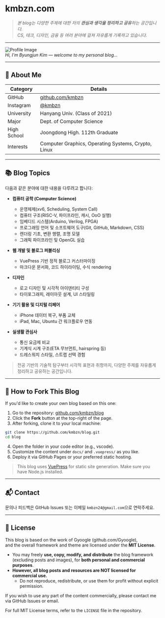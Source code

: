 # kmbzn.com

> *본 blog는 다양한 주제에 대한 저의 **관심과 생각을 정리하고 공유**하는 공간입니다.*  
> *CS, 테크, 디자인, 금융 등 여러 분야에 걸쳐 자유롭게 기록하고 있습니다.*

---

![Profile Image](https://kmbzn.com/images/profile.jpg)  
*Hi, I'm Byungjun Kim — welcome to my personal blog...*

---

## 👤 About Me

| Category     | Details                                                              |
|--------------|----------------------------------------------------------------------|
| GitHub       | [github.com/kmbzn](https://github.com/kmbzn)                         |
| Instagram    | [@kmbzn](https://instagram.com/kmbzn)                                |
| University   | Hanyang Univ. (Class of 2021)                                        |
| Major        | Dept. of Computer Science                                            |
| High School  | Joongdong High. 112th Graduate                                       |
| Interests    | Computer Graphics, Operating Systems, Crypto, Linux                  |

---

## 📚 Blog Topics

다음과 같은 분야에 대한 내용을 다루려고 합니다:

- **컴퓨터 공학 (Computer Science)**
  - 운영체제(xv6, Scheduling, System Call)
  - 컴퓨터 구조(RISC-V, 파이프라인, 캐시, OoO 실행)
  - 임베디드 시스템(Arduino, Verilog, FPGA)
  - 프로그래밍 언어 및 소프트웨어 도구(Git, GitHub, Markdown, CSS)
  - 렌더링 기초, 변환 행렬, 조명 모델
  - 그래픽 파이프라인 및 OpenGL 실습

- **웹 개발 및 블로그 퍼블리싱**
  - VuePress 기반 정적 블로그 커스터마이징
  - 마크다운 문서화, 코드 하이라이팅, 수식 rendering

- **디자인**
  - 로고 디자인 및 시각적 아이덴티티 구성
  - 타이포그래피, 레이아웃 설계, UI 스타일링

- **기기 활용 및 디지털 리페어**
  - iPhone 데이터 복구, 부품 교체
  - iPad, Mac, Ubuntu 간 워크플로우 연동

- **실생활 관심사**
  - 통신 요금제 비교
  - 기계식 시계 구조(ETA 무브먼트, hairspring 등)
  - 드레스워치 스타일, 스트랩 선택 경험

> 전공 기반의 기술적 탐구부터 시각적 표현과 취향까지, 다양한 주제를 자유롭게 정리하고 공유하는 공간입니다.

---

## 🍴 How to Fork This Blog

If you'd like to create your own blog based on this one:

1. Go to the repository: [github.com/kmbzn/blog](https://github.com/kmbzn/blog)
2. Click the **Fork** button at the top-right of the page.
3. After forking, clone it to your local machine:

  ```sh
  git clone https://github.com/kmbzn/blog.git
  cd blog
  ```

4. Open the folder in your code editor (e.g., vscode).
5. Customize the content under `docs/` and `.vuepress/` as you like.
6. Deploy it via GitHub Pages or your preferred static hosting.

> This blog uses [VuePress](https://vuepress.vuejs.org/) for static site generation. Make sure you have Node.js installed.

---


## 📬 Contact

문의나 피드백은 GitHub Issues 또는 이메일 `kmbzn24@gmail.com`으로 연락주세요.

---

## 📝 License

This blog is based on the work of Gyoogle (github.com/Gyoogle),  
and the overall framework and theme are licensed under the **MIT License**.

- You may freely **use, copy, modify, and distribute** the blog framework (excluding posts and images), for **both personal and commercial purposes**.
- **However, all blog posts and resources are NOT licensed for commercial use.**  
  - Do not reproduce, redistribute, or use them for profit without explicit permission.

If you wish to use any part of the content commercially, please contact me via GitHub Issues or email.

For full MIT License terms, refer to the `LICENSE` file in the repository.

<Home/>
